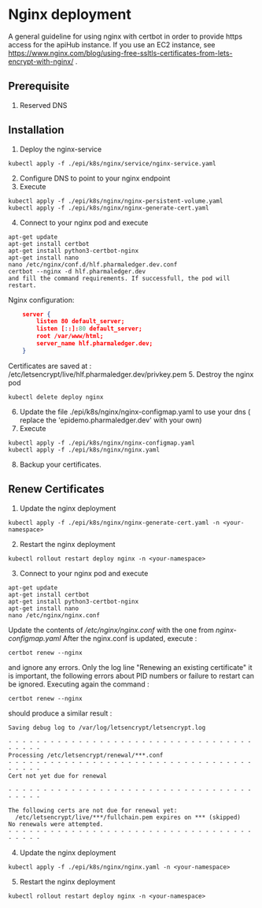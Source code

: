 # Nginx deployment

A general guideline for using nginx with certbot in order to provide https access for the apiHub instance.
If you use an EC2 instance, see https://www.nginx.com/blog/using-free-ssltls-certificates-from-lets-encrypt-with-nginx/ .

## Prerequisite
1. Reserved DNS

## Installation

1. Deploy the nginx-service
```shell
kubectl apply -f ./epi/k8s/nginx/service/nginx-service.yaml
```
2. Configure DNS to point to your nginx endpoint
3. Execute
```shell
kubectl apply -f ./epi/k8s/nginx/nginx-persistent-volume.yaml
kubectl apply -f ./epi/k8s/nginx/nginx-generate-cert.yaml
```
4. Connect to your nginx pod and execute
```shell
apt-get update
apt-get install certbot
apt-get install python3-certbot-nginx
apt-get install nano
nano /etc/nginx/conf.d/hlf.pharmaledger.dev.conf
certbot --nginx -d hlf.pharmaledger.dev
and fill the command requirements. If successfull, the pod will restart.
```
Nginx configuration:
```json
    server {
        listen 80 default_server;
        listen [::]:80 default_server;
        root /var/www/html;
        server_name hlf.pharmaledger.dev;
    }
```
Certificates are saved at : /etc/letsencrypt/live/hlf.pharmaledger.dev/privkey.pem
5. Destroy the nginx pod
```shell
kubectl delete deploy nginx
```
6. Update the file ./epi/k8s/nginx/nginx-configmap.yaml to use your dns ( replace the 'epidemo.pharmaledger.dev' with your own)
7. Execute
```shell
kubectl apply -f ./epi/k8s/nginx/nginx-configmap.yaml
kubectl apply -f ./epi/k8s/nginx/nginx.yaml
```
8. Backup your certificates.

## Renew Certificates

1. Update the nginx deployment
```shell
kubectl apply -f ./epi/k8s/nginx/nginx-generate-cert.yaml -n <your-namespace>
```
2. Restart the nginx deployment
```shell
kubectl rollout restart deploy nginx -n <your-namespace>
```
3. Connect to your nginx pod and execute
```shell
apt-get update
apt-get install certbot
apt-get install python3-certbot-nginx
apt-get install nano
nano /etc/nginx/nginx.conf
```
Update the contents of <i>/etc/nginx/nginx.conf</i> with the one from <i>nginx-configmap.yaml</i>
After the nginx.conf is updated, execute :
```shell
certbot renew --nginx
```
and ignore any errors. Only the log line "Renewing an existing certificate" it is important, the following errors about PID numbers or failure to restart can be ignored.
Executing again the command :
```shell
certbot renew --nginx
```
should produce a similar result :
```shell
Saving debug log to /var/log/letsencrypt/letsencrypt.log

- - - - - - - - - - - - - - - - - - - - - - - - - - - - - - - - - - - - - - - -
Processing /etc/letsencrypt/renewal/***.conf
- - - - - - - - - - - - - - - - - - - - - - - - - - - - - - - - - - - - - - - -
Cert not yet due for renewal

- - - - - - - - - - - - - - - - - - - - - - - - - - - - - - - - - - - - - - - -

The following certs are not due for renewal yet:
  /etc/letsencrypt/live/***/fullchain.pem expires on *** (skipped)
No renewals were attempted.
- - - - - - - - - - - - - - - - - - - - - - - - - - - - - - - - - - - - - - - -

```
4. Update the nginx deployment
```shell
kubectl apply -f ./epi/k8s/nginx/nginx.yaml -n <your-namespace>
```
5. Restart the nginx deployment
```shell
kubectl rollout restart deploy nginx -n <your-namespace>
```

